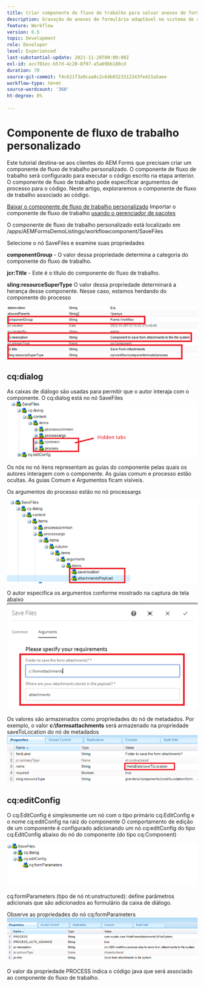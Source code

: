 ```yaml
---
title: Criar componente de fluxo de trabalho para salvar anexos de formulário no sistema de arquivos
description: Gravação de anexos de formulário adaptável no sistema de arquivos usando o componente personalizado do fluxo de trabalho
feature: Workflow
version: 6.5
topic: Development
role: Developer
level: Experienced
last-substantial-update: 2021-11-28T00:00:00Z
exl-id: acc701ec-b57d-4c20-8f97-a5a69bb180cd
duration: 70
source-git-commit: f4c621f3a9caa8c2c64b8323312343fe421a5aee
workflow-type: tm+mt
source-wordcount: '360'
ht-degree: 0%

---
```


# Componente de fluxo de trabalho personalizado

Este tutorial destina-se aos clientes do AEM Forms que precisam criar um componente de fluxo de trabalho personalizado. O componente de fluxo de trabalho será configurado para executar o código escrito na etapa anterior. O componente de fluxo de trabalho pode especificar argumentos de processo para o código. Neste artigo, exploraremos o componente de fluxo de trabalho associado ao código.


[Baixar o componente de fluxo de trabalho personalizado](assets/saveFiles.zip)
Importar o componente de fluxo de trabalho [usando o gerenciador de pacotes](http://localhost:4502/crx/packmgr/index.jsp)

O componente de fluxo de trabalho personalizado está localizado em /apps/AEMFormsDemoListings/workflowcomponent/SaveFiles

Selecione o nó SaveFiles e examine suas propriedades

**componentGroup** - O valor dessa propriedade determina a categoria do componente do fluxo de trabalho.

**jcr:Title** - Este é o título do componente do fluxo de trabalho.

**sling:resourceSuperType** O valor dessa propriedade determinará a herança desse componente. Nesse caso, estamos herdando do componente do processo


![propriedades-componente](assets/component-properties1.png)

## cq:dialog

As caixas de diálogo são usadas para permitir que o autor interaja com o componente. O cq:dialog está no nó SaveFiles
![cq-dialog](assets/cq-dialog.png)

Os nós no nó itens representam as guias do componente pelas quais os autores interagem com o componente. As guias comum e processo estão ocultas. As guias Comum e Argumentos ficam visíveis.

Os argumentos do processo estão no nó processargs

![argumentos-processo](assets/process-arguments.png)

O autor especifica os argumentos conforme mostrado na captura de tela abaixo
![componente do fluxo de trabalho](assets/custom-workflow-component.png)

Os valores são armazenados como propriedades do nó de metadados. Por exemplo, o valor **c:\formsattachments** será armazenado na propriedade saveToLocation do nó de metadados
![local para salvar](assets/save-to-location.png)

## cq:editConfig

O cq:EditConfig é simplesmente um nó com o tipo primário cq:EditConfig e o nome cq:editConfig na raiz do componente
O comportamento de edição de um componente é configurado adicionando um nó cq:editConfig do tipo cq:EditConfig abaixo do nó do componente (do tipo cq:Component)

![edit-config](assets/cq-edit-config.png)

cq:formParameters (tipo de nó nt:unstructured): define parâmetros adicionais que são adicionados ao formulário da caixa de diálogo.


Observe as propriedades do nó cq:formParameters
![de-parâmetros-propriedades](assets/form-parameters-properties.png)

O valor da propriedade PROCESS indica o código java que será associado ao componente do fluxo de trabalho.
